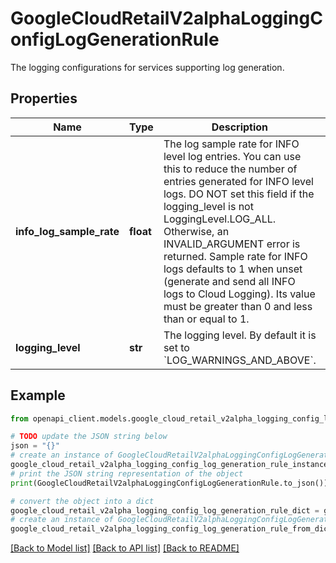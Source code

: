 # GoogleCloudRetailV2alphaLoggingConfigLogGenerationRule

The logging configurations for services supporting log generation.

## Properties

Name | Type | Description | Notes
------------ | ------------- | ------------- | -------------
**info_log_sample_rate** | **float** | The log sample rate for INFO level log entries. You can use this to reduce the number of entries generated for INFO level logs. DO NOT set this field if the logging_level is not LoggingLevel.LOG_ALL. Otherwise, an INVALID_ARGUMENT error is returned. Sample rate for INFO logs defaults to 1 when unset (generate and send all INFO logs to Cloud Logging). Its value must be greater than 0 and less than or equal to 1. | [optional] 
**logging_level** | **str** | The logging level. By default it is set to &#x60;LOG_WARNINGS_AND_ABOVE&#x60;. | [optional] 

## Example

```python
from openapi_client.models.google_cloud_retail_v2alpha_logging_config_log_generation_rule import GoogleCloudRetailV2alphaLoggingConfigLogGenerationRule

# TODO update the JSON string below
json = "{}"
# create an instance of GoogleCloudRetailV2alphaLoggingConfigLogGenerationRule from a JSON string
google_cloud_retail_v2alpha_logging_config_log_generation_rule_instance = GoogleCloudRetailV2alphaLoggingConfigLogGenerationRule.from_json(json)
# print the JSON string representation of the object
print(GoogleCloudRetailV2alphaLoggingConfigLogGenerationRule.to_json())

# convert the object into a dict
google_cloud_retail_v2alpha_logging_config_log_generation_rule_dict = google_cloud_retail_v2alpha_logging_config_log_generation_rule_instance.to_dict()
# create an instance of GoogleCloudRetailV2alphaLoggingConfigLogGenerationRule from a dict
google_cloud_retail_v2alpha_logging_config_log_generation_rule_from_dict = GoogleCloudRetailV2alphaLoggingConfigLogGenerationRule.from_dict(google_cloud_retail_v2alpha_logging_config_log_generation_rule_dict)
```
[[Back to Model list]](../README.md#documentation-for-models) [[Back to API list]](../README.md#documentation-for-api-endpoints) [[Back to README]](../README.md)


